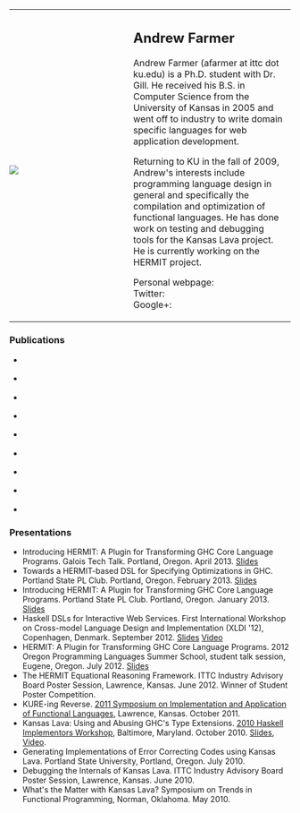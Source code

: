 <table style="border:none; padding:0; margin:0;"><tr>
<td style="border:none; padding:1em 0 0;" width="214"><img src="/files/andrewfarmer/me.jpg"/></td>
<td style="border:none;"><h2>Andrew Farmer</h2>

Andrew Farmer (afarmer at ittc dot ku.edu) is a Ph.D. student with Dr. Gill.
He received his B.S. in Computer Science from the University of Kansas in
2005 and went off to industry to write domain specific languages for web
application development.

Returning to KU in the fall of 2009, Andrew's interests include programming
language design in general and specifically the compilation and optimization
of functional languages. He has done work on testing and debugging tools for
the Kansas Lava project. He is currently working on the HERMIT project.

<dl class="dl-horizontal">
    <dt>Personal webpage:</dt>
    <dd><http://andrewfarmer.name></dd>
    <dt>Twitter:</dt>
    <dd><http://twitter.com/xich></dd>
    <dt>Google+:</dt>
    <dd><http://gplus.to/afarmer></dd>
</dl>
</td></tr></table>

### Publications

- <div class="cite Adams:13:OSIE"/>
- <div class="cite Gill:13:TypesKansasLava-Submitted"/>
- <div class="cite Sculthorpe:13:HERMITinTree"/>
- <div class="cite Farmer:12:HERMITinMachine"/>
- <div class="cite Farmer-12-WebDSLs"/>
- <div class="cite Gill:11:DerivingLDPC"/>
- <div class="cite Gill:11:GeneratingLDPC"/>
- <div class="cite Gill:10:TypesKansasLava"/>
- <div class="cite Farmer:10:WhatsTheMatter"/>

### Presentations

- Introducing HERMIT: A Plugin for Transforming GHC Core Language Programs. Galois Tech Talk. Portland, Oregon. April 2013. [Slides](http://www.ittc.ku.edu/~afarmer/galois-apr-13.html)
- Towards a HERMIT-based DSL for Specifying Optimizations in GHC. Portland State PL Club. Portland, Oregon. February 2013. [Slides](http://www.ittc.ku.edu/~afarmer/pdx-pl-club2.html)
- Introducing HERMIT: A Plugin for Transforming GHC Core Language Programs. Portland State PL Club. Portland, Oregon. January 2013. [Slides](http://www.ittc.ku.edu/~afarmer/pdx-pl-club.html)
- Haskell DSLs for Interactive Web Services. First International Workshop on Cross-model Language Design and Implementation (XLDI '12), Copenhagen, Denmark. September 2012. [Slides](http://www.ittc.ku.edu/~afarmer/sunroof-xldi12.html) [Video](http://www.youtube.com/watch?v=ivMHHreMTvM)
- HERMIT: A Plugin for Transforming GHC Core Language Programs. 2012 Oregon Programming Languages Summer School, student talk session, Eugene, Oregon. July 2012. [Slides](http://www.ittc.ku.edu/~afarmer/oplss-hermit.html)
- The HERMIT Equational Reasoning Framework. ITTC Industry Advisory Board Poster Session, Lawrence, Kansas. June 2012. Winner of Student Poster Competition. <!-- <a href="">Poster</a> -->
- KURE-ing Reverse. [2011 Symposium on Implementation and Application of Functional Languages](http://www.ittc.ku.edu/ifl2011/), Lawrence, Kansas. October 2011.
- Kansas Lava: Using and Abusing GHC's Type Extensions. [2010 Haskell Implementors Workshop](http://haskell.org/haskellwiki/HaskellImplementorsWorkshop/2010), Baltimore, Maryland. October 2010. [Slides](http://www.scribd.com/doc/38559736/kansaslava-hiw10), [Video](http://www.vimeo.com/15571220).
- Generating Implementations of Error Correcting Codes using Kansas Lava. Portland State University, Portland, Oregon. July 2010.
- Debugging the Internals of Kansas Lava. ITTC Industry Advisory Board Poster Session, Lawrence, Kansas. June 2010.
- What's the Matter with Kansas Lava? Symposium on Trends in Functional Programming, Norman, Oklahoma. May 2010.
